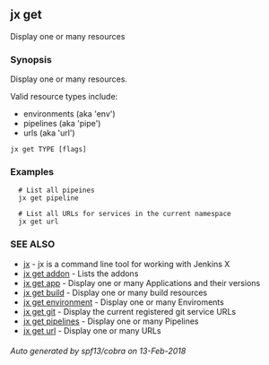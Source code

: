 ## jx get

Display one or many resources

### Synopsis


Display one or many resources. 

Valid resource types include: 

  * environments (aka 'env')  
  * pipelines (aka 'pipe')  
  * urls (aka 'url')

```
jx get TYPE [flags]
```

### Examples

```
  # List all pipeines
  jx get pipeline
  
  # List all URLs for services in the current namespace
  jx get url
```

### SEE ALSO
* [jx](jx.md)	 - jx is a command line tool for working with Jenkins X
* [jx get addon](jx_get_addon.md)	 - Lists the addons
* [jx get app](jx_get_app.md)	 - Display one or many Applications and their versions
* [jx get build](jx_get_build.md)	 - Display one or many build resources
* [jx get environment](jx_get_environment.md)	 - Display one or many Enviroments
* [jx get git](jx_get_git.md)	 - Display the current registered git service URLs
* [jx get pipelines](jx_get_pipelines.md)	 - Display one or many Pipelines
* [jx get url](jx_get_url.md)	 - Display one or many URLs

###### Auto generated by spf13/cobra on 13-Feb-2018
